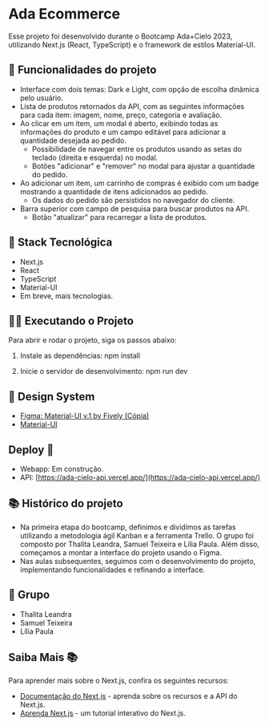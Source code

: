 # Ada Ecommerce

Esse projeto foi desenvolvido durante o Bootcamp Ada+Cielo 2023, utilizando Next.js (React, TypeScript) e o framework de estilos Material-UI.

## 🔨 Funcionalidades do projeto
- Interface com dois temas: Dark e Light, com opção de escolha dinâmica pelo usuário.
- Lista de produtos retornados da API, com as seguintes informações para cada item: imagem, nome, preço, categoria e avaliação.
- Ao clicar em um item, um modal é aberto, exibindo todas as informações do produto e um campo editável para adicionar a quantidade desejada ao pedido.
  - Possibilidade de navegar entre os produtos usando as setas do teclado (direita e esquerda) no modal.
  - Botões "adicionar" e "remover" no modal para ajustar a quantidade do pedido.
- Ao adicionar um item, um carrinho de compras é exibido com um badge mostrando a quantidade de itens adicionados ao pedido.
  - Os dados do pedido são persistidos no navegador do cliente.
- Barra superior com campo de pesquisa para buscar produtos na API.
  - Botão "atualizar" para recarregar a lista de produtos.

## 🧰 Stack Tecnológica
- Next.js
- React
- TypeScript
- Material-UI
- Em breve, mais tecnologias.

## 🏃‍♀️ Executando o Projeto
Para abrir e rodar o projeto, siga os passos abaixo:

1. Instale as dependências:
npm install 

2. Inicie o servidor de desenvolvimento:
npm run dev

## 🎨 Design System
- [Figma: Material-UI v.1 by Fively (Cópia)](https://www.figma.com/file/iJsu1HirhuyuEMvTLIE4xI/Material-UI-v.1-by-Fively-(Copy)?type=design&node-id=0-1&mode=design)
- [Material-UI](https://mui.com/)

## Deploy 🚀

- Webapp: Em construção.
- API: [https://ada-cielo-api.vercel.app/](https://ada-cielo-api.vercel.app/)

## 📚 Histórico do projeto
- Na primeira etapa do bootcamp, definimos e dividimos as tarefas utilizando a metodologia ágil Kanban e a ferramenta Trello. O grupo foi composto por Thalita Leandra, Samuel Teixeira e Lília Paula. Além disso, começamos a montar a interface do projeto usando o Figma.
- Nas aulas subsequentes, seguimos com o desenvolvimento do projeto, implementando funcionalidades e refinando a interface.

## 👥 Grupo
- Thalita Leandra
- Samuel Teixeira
- Lília Paula

## Saiba Mais 📚

Para aprender mais sobre o Next.js, confira os seguintes recursos:

- [Documentação do Next.js](https://nextjs.org/docs) - aprenda sobre os recursos e a API do Next.js.
- [Aprenda Next.js](https://nextjs.org/learn) - um tutorial interativo do Next.js.
